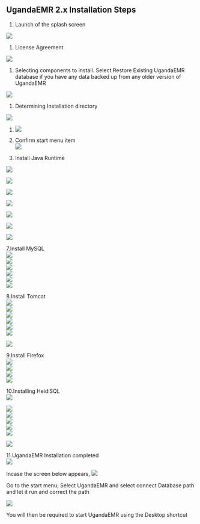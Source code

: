 ## UgandaEMR 2.x Installation Steps

1. Launch of the splash screen

![](/images/installer/splash.jpg)

1. License Agreement

![](/images/installer/1.2-agreement.jpg)

1. Selecting components to install. Select Restore Existing UgandaEMR database if you have any data backed up from any older version of UgandaEMR

![](/assets/Components.PNG)

1. Determining Installation directory

![](/images/installer/1.4-location.jpg)

1. ![](/assets/Components.PNG)

2. Confirm start menu item  
   ![](/images/installer/1.5-shortcut.jpg)

3. Install Java Runtime

![](/images/installer/2.1-inst-java.jpg)

![](/assets/Java1.1.PNG)

![](/assets/Java2.PNG)

![](/assets/Java3.PNG)

![](/assets/Java4.PNG)

![](/assets/Java5.PNG)

![](/assets/Java6.PNG)

7.Install MySQL  
![](/images/installer/3.1-mysql-configure.jpg)  
![](/images/installer/3.2-standard.jpg)  
![](/images/installer/3.3-comd1.jpg)  
![](/images/installer/3.4-password-for-root.jpg)  
![](/images/installer/3.5-execute.jpg)  
![](/images/installer/3.6-mysql-finished.jpg)

8.Install Tomcat  
![](/images/installer/4.1-tomcat-installation.jpg)  
![](/images/installer/4.2-tomcat-agree.jpg)  
![](/images/installer/4.3-java-directory.jpg)  
![](/images/installer/4.4-tomcat-componets.jpg)  
![](/images/installer/4.5-configure-tomccat.jpg)  
![](/images/installer/4.6-tomcat-location.jpg)

![](/images/installer/4.7-tomcat-complete.jpg)

9.Install Firefox  
![](/images/installer/5.3-fire-fox-inst.jpg)  
![](/images/installer/5.4-fire-standard.jpg)  
![](/images/installer/5.5-fire-fox-directory.jpg)  
![](/images/installer/5.1-fire.jpg)

10.Installing HeidiSQL  
![](/images/installer/1.1heidisql.PNG)

![](/images/installer/1.2heidisql.PNG)  
![](/images/installer/1.3heidisql.PNG)  
![](/images/installer/1.4heidisql.PNG)  
![](/images/installer/1.5heidisql.PNG)  
![](/images/installer/1.6heidisql.PNG)

![](/images/installer/1.7heidisql.PNG)

11.UgandaEMR Installation completed  
![](/images/installer/6.0-complete-installation.jpg)

Incase the screen below appears, ![](/assets/intital_setup_screen.PNG)

Go to the start menu; Select UgandaEMR and select connect Database path and let it run and correct the path

![](/assets/PATH.png)

You will then be required to start UgandaEMR using the Desktop shortcut

